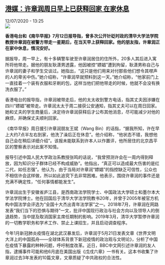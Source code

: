<!--1594569357000-->
[港媒：许章润周日早上已获释回家 在家休息](http://www.rfi.fr//cn/%E4%B8%AD%E5%9B%BD/20200712-%E6%B8%AF%E5%AA%92-%E8%AE%B8%E7%AB%A0%E6%B6%A6%E5%91%A8%E6%97%A5%E6%97%A9%E4%B8%8A%E5%B7%B2%E8%8E%B7%E9%87%8A%E5%9B%9E%E5%AE%B6-%E5%9C%A8%E5%AE%B6%E4%BC%91%E6%81%AF)
------

<div>12/07/2020 - 13:25</div><img src="https://s.rfi.fr/media/display/91481d14-109e-11ea-80dc-005056a99247/w:310/p:16x9/xu_zhang_run_jiao_shou_.jpeg"><p><strong>香港电台和《南华早报》7月12日报导指，曾多次公开针砭时政的清华大学法学院教授许章润在被警方带走一星期后，在当天早上获释回家。他的朋友指，许章润正在家中休息，情况安好。</strong></p><div class="t-content__body u-clearfix"><div class="m-interstitial"></div><p>据报导，周一早上，有十多辆警车驶至许章润居住的住所外，20多人其后进入寓所将他带走。据他的朋友耿潇男透露，他因被控“嫖娼”遭到拘留，耿潇男称自己与许章润的妻子和学生交谈过。她指出，“这只是他们用来对付那些他们想令其噤声的人的卑劣中伤。”她介绍称，“许章润早就预料到这一天。”她介绍称，“他家前门上一直挂着一个装有衣服和牙刷的包，这样当他们把他带走的时候，他就不会没有换洗衣服了。”</p><p>香港电台的报导指，许章润被带走后，他的太太收到警方电话，指其丈夫因涉嫌在四川“嫖娼”被带走。许章润太太于周二接获公安通知，指其丈夫可以在周日回家。她和丈夫的学生商量后，决定待许章润获释后才公布其他消息，尽可能减少对他的麻烦，并确保丈夫顺利回家。</p><p>《南华早报》周日援引许章润朋友王斌（Wang Bin）的话指，“据我所知，许在早上大约7点半左右到家，他洗了澡后正在休息”。他介绍称，“他状态不错，我想他自己会在稍后详细介绍”。该报未能联系到许本人以作置评，他所居住的北京昌平区的警察表示对此案不知情。</p><p>报导引述中国人民大学政治系教授张鸣的话说，“我曾预测许会在一周内得到释放，因为知识分子群体已经不构成威胁”。他指出，“真正可以造成最大伤害的是红二代，如任志强”。他认为，由于当局对许章润“嫖娼”的指控缺乏可信性，公众也不相信许会这样做，所以如此追究下去非常困难。他表示，围绕许章润的事件还是充满不确定性，“任何事情都能发生”。</p><p>许章润出生于安徽省庐江县，是西南政法学院学士、中国政法大学硕士和墨尔本大学法学院博士。他在回国后于清华大学法学院教书20年，并曾于2005年被官方机构中国法学会评选为“全国十大杰出青年法学家”之一。2018年7月，许章润在网路发表“我们当下的恐惧与期待”一文，批评中国现行政治与社会方向以及领导人的倒退趋势，当中提及取消国家主席任期制的影响。2019年3月，清华大学暂停许章润的一切教学职务和学术工作、禁止上课招生，并且启动调查程序。</p><p>今年1月新冠肺炎疫情在湖北武汉暴发后，许章润于5月21日发表文章《世界文明大洋上的中国孤舟——全球体系背景下新冠疫情的政治观与文明论》，分析了中国在疫情下暴露的种种问题，呼吁制度改革。近日，BBC中文网引述许章润的友人指，逮捕事件可能和他6月底在美国出版《戊戌六章》一书有关。这本书收集了许章润过去3年发表的10篇文章，文章质疑了中共政权的合法性。</p><div class="o-self-promo o-self-promo--nl o-self-promo--hidden" data-selfpromo-newsletter></div><div class="o-self-promo o-self-promo--app o-self-promo--hidden" data-selfpromo-app></div></div>
